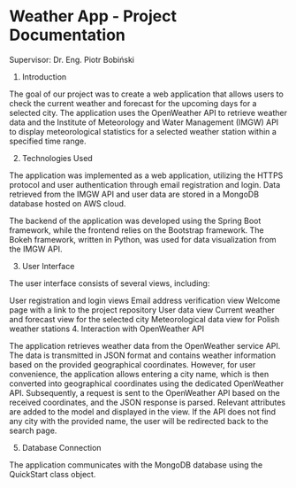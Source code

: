 # Weather App - Project Documentation


Supervisor: Dr. Eng. Piotr Bobiński

1. Introduction

The goal of our project was to create a web application that allows users to check the current weather and forecast for the upcoming days for a selected city. The application uses the OpenWeather API to retrieve weather data and the Institute of Meteorology and Water Management (IMGW) API to display meteorological statistics for a selected weather station within a specified time range.

2. Technologies Used

The application was implemented as a web application, utilizing the HTTPS protocol and user authentication through email registration and login. Data retrieved from the IMGW API and user data are stored in a MongoDB database hosted on AWS cloud.

The backend of the application was developed using the Spring Boot framework, while the frontend relies on the Bootstrap framework. The Bokeh framework, written in Python, was used for data visualization from the IMGW API.

3. User Interface

The user interface consists of several views, including:

User registration and login views
Email address verification view
Welcome page with a link to the project repository
User data view
Current weather and forecast view for the selected city
Meteorological data view for Polish weather stations
4. Interaction with OpenWeather API

The application retrieves weather data from the OpenWeather service API. The data is transmitted in JSON format and contains weather information based on the provided geographical coordinates. However, for user convenience, the application allows entering a city name, which is then converted into geographical coordinates using the dedicated OpenWeather API. Subsequently, a request is sent to the OpenWeather API based on the received coordinates, and the JSON response is parsed. Relevant attributes are added to the model and displayed in the view. If the API does not find any city with the provided name, the user will be redirected back to the search page.

5. Database Connection

The application communicates with the MongoDB database using the QuickStart class object.
